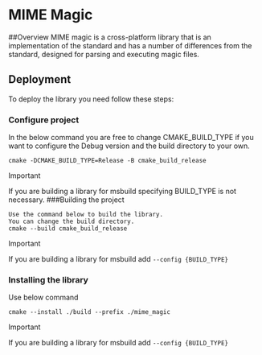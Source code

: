 # MIME Magic

##Overview
MIME magic is a cross-platform library that
is an implementation of the standard
and has a number of differences from the standard, 
designed for parsing and executing magic files.

## Deployment
To deploy the library you need
follow these steps:

### Configure project
In the below command you are free to change CMAKE_BUILD_TYPE
if you want to configure the Debug version
and the build directory to your own.
```shell
cmake -DCMAKE_BUILD_TYPE=Release -B cmake_build_release
```
> [!IMPORTANT]
> If you are building a library for msbuild
> specifying BUILD_TYPE is not necessary.
###Building the project
```shell
Use the command below to build the library.
You can change the build directory.
cmake --build cmake_build_release
```
> [!IMPORTANT]
> If you are building a library for msbuild
> add `--config {BUILD_TYPE}`

### Installing the library
Use below command
```shell
cmake --install ./build --prefix ./mime_magic
```
> [!IMPORTANT]
> If you are building a library for msbuild
> add `--config {BUILD_TYPE}`